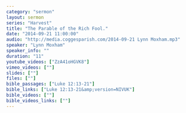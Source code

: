 ```yaml
---
category: "sermon"
layout: sermon
series: "Harvest"
title: "The Parable of the Rich Fool."
date: "2014-09-21 11:00:00"
audio: "http://media.coggesparish.com/2014-09-21 Lynn Moxham.mp3"
speaker: "Lynn Moxham"
speaker_info: ""
duration: "11"
youtube_videos: ["ZzA41oHGVK8"]
vimeo_videos: [""]
slides: [""]
files: [""]
bible_passages: ["Luke 12:13-21"]
bible_links: ["Luke 12:13-21&amp;version=NIVUK"]
bible_videos: [""]
bible_videos_links: [""]
---
```

